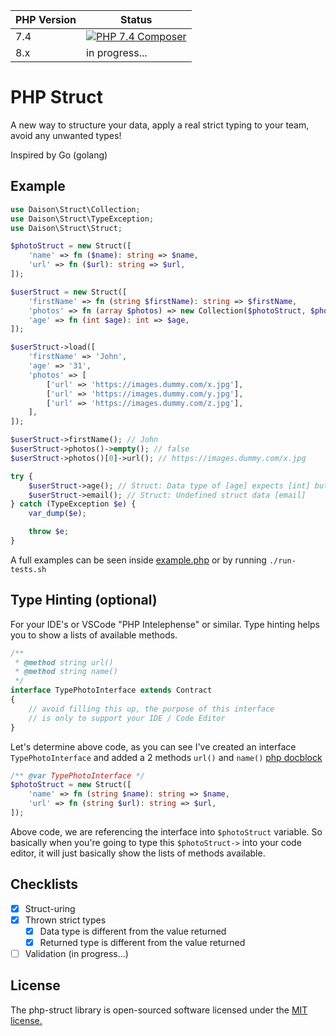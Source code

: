 PHP Version | Status
------------|--------
7.4 | [![PHP 7.4 Composer](https://github.com/daison12006013/php-struct/actions/workflows/php7.4.yml/badge.svg)](https://github.com/daison12006013/php-struct/actions/workflows/php7.4.yml)
8.x | in progress...

# PHP Struct

A new way to structure your data, apply a real strict typing to your team, avoid any unwanted types!

Inspired by Go (golang)

## Example

```php
use Daison\Struct\Collection;
use Daison\Struct\TypeException;
use Daison\Struct\Struct;

$photoStruct = new Struct([
    'name' => fn ($name): string => $name,
    'url' => fn ($url): string => $url,
]);

$userStruct = new Struct([
    'firstName' => fn (string $firstName): string => $firstName,
    'photos' => fn (array $photos) => new Collection($photoStruct, $photos ?? []),
    'age' => fn (int $age): int => $age,
]);

$userStruct->load([
    'firstName' => 'John',
    'age' => '31',
    'photos' => [
        ['url' => 'https://images.dummy.com/x.jpg'],
        ['url' => 'https://images.dummy.com/y.jpg'],
        ['url' => 'https://images.dummy.com/z.jpg'],
    ],
]);

$userStruct->firstName(); // John
$userStruct->photos()->empty(); // false
$userStruct->photos()[0]->url(); // https://images.dummy.com/x.jpg

try {
    $userStruct->age(); // Struct: Data type of [age] expects [int] but value is '31' typed [string]
    $userStruct->email(); // Struct: Undefined struct data [email]
} catch (TypeException $e) {
    var_dump($e);

    throw $e;
}
```

A full examples can be seen inside [example.php](example.php) or by running `./run-tests.sh`

## Type Hinting (optional)

For your IDE's or VSCode "PHP Intelephense" or similar.
Type hinting helps you to show a lists of available methods.

```php
/**
 * @method string url()
 * @method string name()
 */
interface TypePhotoInterface extends Contract
{
    // avoid filling this up, the purpose of this interface
    // is only to support your IDE / Code Editor
}
```

Let's determine above code, as you can see I've created an interface `TypePhotoInterface` and added a 2 methods `url()` and `name()` [php docblock](https://docs.phpdoc.org/2.9/references/phpdoc/tags/method.html#:~:text=The%20%40method%20tag%20allows%20the,case%20'void'%20is%20implied.)

```php
/** @var TypePhotoInterface */
$photoStruct = new Struct([
    'name' => fn (string $name): string => $name,
    'url' => fn (string $url): string => $url,
]);
```

Above code, we are referencing the interface into `$photoStruct` variable. So basically when you're going to type this `$photoStruct->` into your code editor, it will just basically show the lists of methods available.

## Checklists

- [x] Struct-uring
- [x] Thrown strict types
  - [x] Data type is different from the value returned
  - [x] Returned type is different from the value returned
- [ ] Validation (in progress...)

## License

The php-struct library is open-sourced software licensed under the [MIT license.](/license.md)
